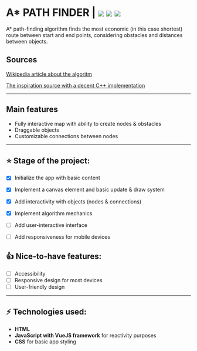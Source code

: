 # A* PATH FINDER | <img align="center" src="https://img.shields.io/badge/HTML5-E34F26?style=for-the-badge&logo=html5&logoColor=white"></img> <img align="center" src="https://img.shields.io/badge/JavaScript-323330?style=for-the-badge&logo=javascript&logoColor=F7DF1E"></img> <img align="center" src="https://img.shields.io/badge/CSS3-1572B6?style=for-the-badge&logo=css3&logoColor=white"></img>

A* path-finding algorithm finds the most economic (in this case shortest) route between start and end points, considering obstacles and distances between objects.

## Sources

[Wikipedia article about the algoritm][wiki]

[The inspiration source with a decent C++ implementation][yt]

---

## Main features
* Fully interactive map with ability to create nodes & obstacles
* Draggable objects
* Customizable connections between nodes

---

## :star: Stage of the project:
- [x] Initialize the app with basic content

- [x] Implement a canvas element and basic update & draw system 

- [x] Add interactivity with objects (nodes & connections)

- [x] Implement algorithm mechanics 

- [ ] Add user-interactive interface

- [ ] Add responsiveness for mobile devices
 
## :thumbsup: Nice-to-have features:
- [ ] Accessibility
- [ ] Responsive design for most devices
- [ ] User-friendly design 

---

## :zap: Technologies used:
* **HTML**
* **JavaScript with VueJS framework** for reactivity purposes
* **CSS** for basic app styling

[wiki]: https://en.wikipedia.org/wiki/A*_search_algorithm
[yt]: https://www.youtube.com/watch?v=icZj67PTFhc